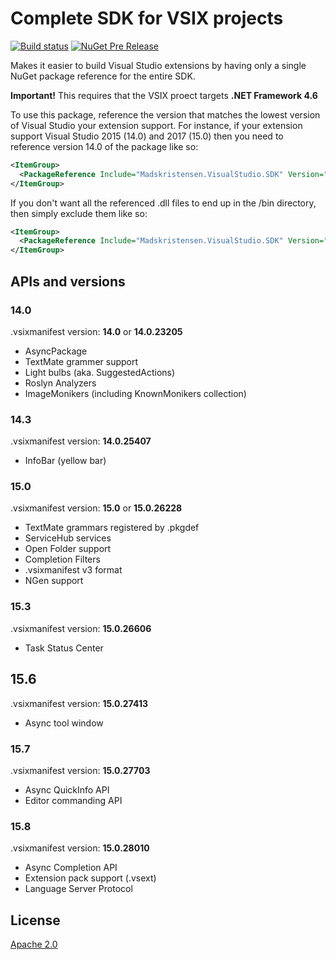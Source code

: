 # Complete SDK for VSIX projects

[![Build status](https://ci.appveyor.com/api/projects/status/uq0qw8tybu13df13?svg=true)](https://ci.appveyor.com/project/madskristensen/madskristensen-visualstudio-sdk)
[![NuGet Pre Release](https://img.shields.io/nuget/vpre/Madskristensen.VisualStudio.SDK.svg)](https://www.nuget.org/packages/Madskristensen.VisualStudio.SDK)

Makes it easier to build Visual Studio extensions by having only a single NuGet package reference for the entire SDK.

**Important!** This requires that the VSIX proect targets **.NET Framework 4.6**

To use this package, reference the version that matches the lowest version of Visual Studio your extension support. For instance, if your extension support Visual Studio 2015 (14.0) and 2017 (15.0) then you need to reference version 14.0 of the package like so:

```xml
<ItemGroup>
  <PackageReference Include="Madskristensen.VisualStudio.SDK" Version="14.0.123-pre" />
</ItemGroup>
```

If you don't want all the referenced .dll files to end up in the /bin directory, then simply exclude them like so:

```xml
<ItemGroup>
  <PackageReference Include="Madskristensen.VisualStudio.SDK" Version="14.0.0-beta3" ExcludeAssets="runtime" />
</ItemGroup>
```

## APIs and versions

### 14.0 
.vsixmanifest version: **14.0** or **14.0.23205**

* AsyncPackage
* TextMate grammer support
* Light bulbs (aka. SuggestedActions)
* Roslyn Analyzers
* ImageMonikers (including KnownMonikers collection)

### 14.3 
.vsixmanifest version: **14.0.25407**

* InfoBar (yellow bar)

### 15.0 
.vsixmanifest version: **15.0** or **15.0.26228**

* TextMate grammars registered by .pkgdef
* ServiceHub services
* Open Folder support
* Completion Filters
* .vsixmanifest v3 format
* NGen support

### 15.3
.vsixmanifest version: **15.0.26606**

* Task Status Center

## 15.6
.vsixmanifest version: **15.0.27413**

* Async tool window

### 15.7 
.vsixmanifest version: **15.0.27703**

* Async QuickInfo API
* Editor commanding API

### 15.8 
.vsixmanifest version: **15.0.28010**

* Async Completion API
* Extension pack support (.vsext)
* Language Server Protocol

## License
[Apache 2.0](LICENSE)